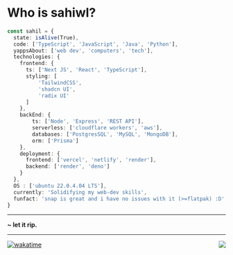    
# Who is sahiwl?

```typescript
const sahil = {
  state: isAlive(True),
  code: ['TypeScript', 'JavaScript', 'Java', 'Python'],
  yappsAbout: ['web dev', 'computers', 'tech'],
  technologies: {
    frontend: {
      ts: ['Next JS', 'React', 'TypeScript'],
      styling: [
          'TailwindCSS',
          'shadcn UI',
          'radix UI'
      ]
    },
    backEnd: {
        ts: ['Node', 'Express', 'REST API'],
        serverless: ['cloudflare workers', 'aws'],
        databases: ['PostgresSQL', 'MySQL', 'MongoDB'],
        orm: ['Prisma']
    },
    deployment: {
      frontend: ['vercel', 'netlify', 'render'],
      backend: ['render', 'deno']
    }
  },
  OS : ['ubuntu 22.0.4.04 LTS'],
  currently: 'Solidifying my web-dev skills',
  funfact: 'snap is great and i have no issues with it (>=flatpak) :D'
}
```

---
<!-- # More of me -->
**~ let it rip.**

---
  <img align="right" src="https://komarev.com/ghpvc/?username=sahiwl" />

[![wakatime](https://wakatime.com/badge/user/018dc268-cd1f-405a-abd9-12f1bce09a2f.svg)](https://wakatime.com/@018dc268-cd1f-405a-abd9-12f1bce09a2f)

